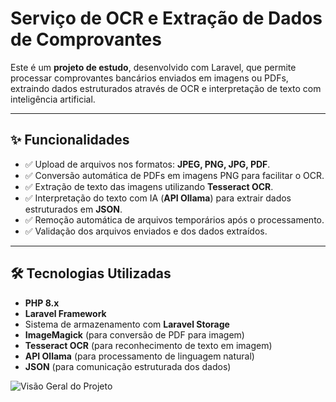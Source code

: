 # Serviço de OCR e Extração de Dados de Comprovantes

Este é um **projeto de estudo**, desenvolvido com Laravel, que permite processar comprovantes bancários enviados em imagens ou PDFs, extraindo dados estruturados através de OCR e interpretação de texto com inteligência artificial.

---

## ✨ Funcionalidades

- ✅ Upload de arquivos nos formatos: **JPEG, PNG, JPG, PDF**.
- ✅ Conversão automática de PDFs em imagens PNG para facilitar o OCR.
- ✅ Extração de texto das imagens utilizando **Tesseract OCR**.
- ✅ Interpretação do texto com IA (**API Ollama**) para extrair dados estruturados em **JSON**.
- ✅ Remoção automática de arquivos temporários após o processamento.
- ✅ Validação dos arquivos enviados e dos dados extraídos.

---

## 🛠️ Tecnologias Utilizadas

- **PHP 8.x**
- **Laravel Framework**
- Sistema de armazenamento com **Laravel Storage**
- **ImageMagick** (para conversão de PDF para imagem)
- **Tesseract OCR** (para reconhecimento de texto em imagem)
- **API Ollama** (para processamento de linguagem natural)
- **JSON** (para comunicação estruturada dos dados)


![Visão Geral do Projeto](https://i.imgur.com/v0YeSiH.png)


